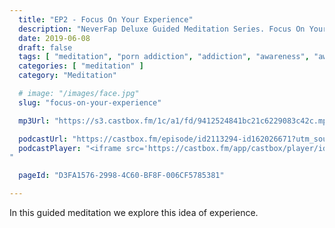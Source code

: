 ```yaml
---
  title: "EP2 - Focus On Your Experience"
  description: "NeverFap Deluxe Guided Meditation Series. Focus On Your Experience"
  date: 2019-06-08
  draft: false
  tags: [ "meditation", "porn addiction", "addiction", "awareness", "awareness exercises", "perspective", "nofap", "neverfap", "neverfap deluxe" ]
  categories: [ "meditation" ]
  category: "Meditation"

  # image: "/images/face.jpg"
  slug: "focus-on-your-experience"

  mp3Url: "https://s3.castbox.fm/1c/a1/fd/9412524841bc21c6229083c42c.mp3"

  podcastUrl: "https://castbox.fm/episode/id2113294-id162026671?utm_source=podcaster&utm_medium=dlink&utm_campaign=e_162026671&utm_content=EP2%20-%20Focus%20On%20Your%20Experience-CastBox_FM"
  podcastPlayer: "<iframe src='https://castbox.fm/app/castbox/player/id2113294/id162026671?v=8.0.190531&autoplay=0' frameborder='0' width='100%' height='300'></iframe>
"

  pageId: "D3FA1576-2998-4C60-BF8F-006CF5785381"

---
```


In this guided meditation we explore this idea of experience.


<!-- Focus on your conscious experience -->
<!--
## Script

Hello, and welcome to the NeverFap Deluxe Guided Meditation series.

My name is Julius Reade and today we are going to focus on this idea of experience.

Specifically, what you are currently experiencing right now, in this very moment.

So for this exercise, I want you to feel relaxed.

Relaxed, within your body.

Relaxed, within your own mind.

Preferably sitting in a comfortable position.

I also want you to leave your eyes open, so you can remain as aware as possible.

What I want you to do for this exercise, is to observe what you are currently experiencing in this very moment.



You may want to experience the light your eyes see.

You may want to experience the sensations your body currently feels.

You may even want to focus your attention on the intonation of your breath.

How you decide to observe your experience is entirely up to you.


There is nothing to question. 

Nothing to think about.

All we are doing is observing our current experience.



So what exactly does it mean to experience?

Does experience require effort?

Or is experience something something that always happens, regardless of our input?

Are you struggling to experience life right now in this very moment?

All things to consider about, while you practice this exercise.

Take your time. 

Observe your experience. 

I'll give you a moment, to take this all in.



If you are having difficulty focusing on your experience, that's okay.

Just gently remind yourself of what we are trying to achieve here.

Which is focus on what we are currently experiencing right now.

We are not here to judge.

Nor react to our thoughts or feelings.



But instead, let's focus our attention back to our experience.

Remaining calm.

Without thought.

Without expectation.

And I’ll let you continue to do this within your own space.




If you find yourself wandering off again, that’s okay. 

Just gently remind yourself to continue observing your experience.

Truly noticing what you're experiencing. 

So you can be at one with yourself. 



And that brings us to the end of today's session. Thank you for listening. I wish you best of luck with your day. This has been. The neverfap Deluxe Guided meditation series.
 -->

